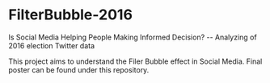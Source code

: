 # FilterBubble-2016

Is Social Media Helping People Making Informed Decision? -- Analyzing of 2016 election Twitter data

This project aims to understand the Filer Bubble effect in Social Media.
Final poster can be found under this repository.
